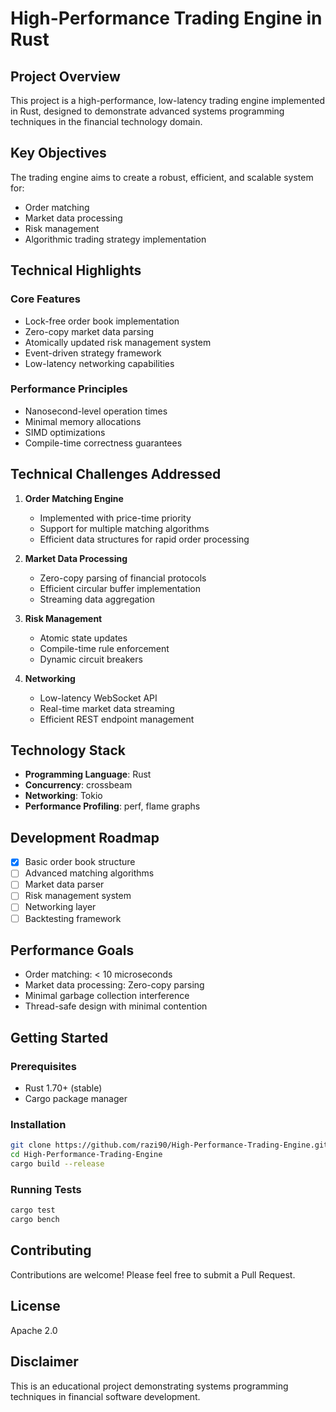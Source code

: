# High-Performance Trading Engine in Rust

## Project Overview

This project is a high-performance, low-latency trading engine implemented in Rust, designed to demonstrate advanced systems programming techniques in the financial technology domain.

## Key Objectives

The trading engine aims to create a robust, efficient, and scalable system for:
- Order matching
- Market data processing
- Risk management
- Algorithmic trading strategy implementation

## Technical Highlights

### Core Features
- Lock-free order book implementation
- Zero-copy market data parsing
- Atomically updated risk management system
- Event-driven strategy framework
- Low-latency networking capabilities

### Performance Principles
- Nanosecond-level operation times
- Minimal memory allocations
- SIMD optimizations
- Compile-time correctness guarantees

## Technical Challenges Addressed

1. **Order Matching Engine**
   - Implemented with price-time priority
   - Support for multiple matching algorithms
   - Efficient data structures for rapid order processing

2. **Market Data Processing**
   - Zero-copy parsing of financial protocols
   - Efficient circular buffer implementation
   - Streaming data aggregation

3. **Risk Management**
   - Atomic state updates
   - Compile-time rule enforcement
   - Dynamic circuit breakers

4. **Networking**
   - Low-latency WebSocket API
   - Real-time market data streaming
   - Efficient REST endpoint management

## Technology Stack

- **Programming Language**: Rust
- **Concurrency**: crossbeam
- **Networking**: Tokio
- **Performance Profiling**: perf, flame graphs

## Development Roadmap

- [x] Basic order book structure
- [ ] Advanced matching algorithms
- [ ] Market data parser
- [ ] Risk management system
- [ ] Networking layer
- [ ] Backtesting framework

## Performance Goals

- Order matching: < 10 microseconds
- Market data processing: Zero-copy parsing
- Minimal garbage collection interference
- Thread-safe design with minimal contention

## Getting Started

### Prerequisites
- Rust 1.70+ (stable)
- Cargo package manager

### Installation
```bash
git clone https://github.com/razi90/High-Performance-Trading-Engine.git
cd High-Performance-Trading-Engine
cargo build --release
```

### Running Tests
```bash
cargo test
cargo bench
```

## Contributing

Contributions are welcome! Please feel free to submit a Pull Request.

## License

Apache 2.0

## Disclaimer

This is an educational project demonstrating systems programming techniques in financial software development.